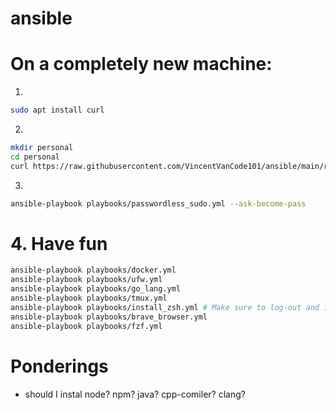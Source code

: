 # ansible

# On a completely new machine:

1.
```bash
sudo apt install curl
```

2.

```bash
mkdir personal
cd personal
curl https://raw.githubusercontent.com/VincentVanCode101/ansible/main/resources/setup | sh
```

3.
```bash
ansible-playbook playbooks/passwordless_sudo.yml --ask-become-pass
```
# 4. Have fun

```bash
ansible-playbook playbooks/docker.yml
ansible-playbook playbooks/ufw.yml
ansible-playbook playbooks/go_lang.yml
ansible-playbook playbooks/tmux.yml
ansible-playbook playbooks/install_zsh.yml # Make sure to log-out and in again for this to take affect
ansible-playbook playbooks/brave_browser.yml
ansible-playbook playbooks/fzf.yml
```

# Ponderings
- should I instal node? npm? java? cpp-comiler? clang?